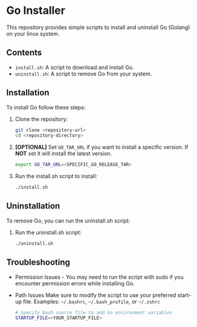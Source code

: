 # Go Installer

This repository provides simple scripts to install and uninstall Go (Golang) on your linux system.

## Contents

- `install.sh`: A script to download and install Go.
- `uninstall.sh`: A script to remove Go from your system.

## Installation

To install Go follow these steps:

1. Clone the repository:
    ```bash
    git clone <repository-url>
    cd <repository-directory>
    ```
2. **[OPTIONAL]** Set `GO_TAR_URL` if you want to install a specific version. If **NOT** set it will install the latest version.
    ```bash
    export GO_TAR_URL=<SPECIFIC_GO_RELEASE_TAR>
    ```
3. Run the install.sh script to install:
    ```bash
    ./install.sh
    ```
## Uninstallation
To remove Go, you can run the uninstall.sh script:
1. Run the uninstall.sh script:
    ```bash
    ./uninstall.sh
    ```
## Troubleshooting
- Permission Issues - You may need to run the script with sudo if you encounter permission errors while installing Go.

- Path Issues Make sure to modify the script to use your preferred start-up file. 
    Examples: `~/.bashrc`, `~/.bash_profile`, or `~/.zshrc`
    ```bash
    # Specify bash source file to add Go environment variables
    STARTUP_FILE=<YOUR_STARTUP_FILE>
    ```